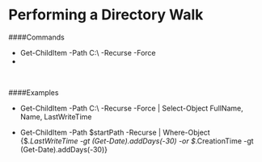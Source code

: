 

# Performing a Directory Walk 

####Commands

- Get-ChildItem -Path C:\ -Recurse -Force
- [System.IO.Directory]::EnumerateFiles($path,'*.*','AllDirectories')

<br>

####Examples

- Get-ChildItem -Path C:\ -Recurse -Force | Select-Object FullName, Name, LastWriteTime

- Get-ChildItem -Path $startPath -Recurse | Where-Object {$_.LastWriteTime -gt (Get-Date).addDays(-30) -or $_.CreationTime -gt (Get-Date).addDays(-30)}

















